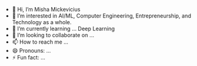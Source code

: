 - 👋 Hi, I’m Misha Mickevicius
- 👀 I’m interested in AI/ML, Computer Engineering, Entrepreneurship, and Technology as a whole. 
- 🌱 I’m currently learning ... Deep Learning
- 💞️ I’m looking to collaborate on ...
- 📫 How to reach me ...
- 😄 Pronouns: ...
- ⚡ Fun fact: ...

<!---
mishamickevicius/mishamickevicius is a ✨ special ✨ repository because its `README.md` (this file) appears on your GitHub profile.
You can click the Preview link to take a look at your changes.
--->
